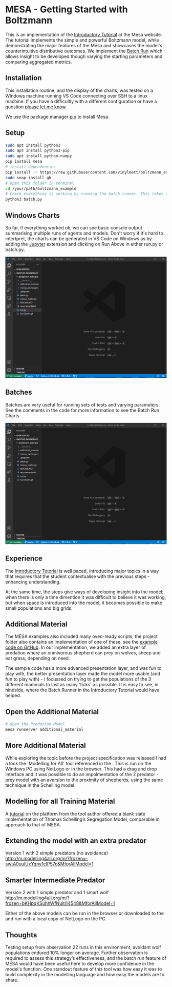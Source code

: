 # MESA - Getting Started with Boltzmann 

This is an implementation of the [Introductory Tutorial](https://mesa.readthedocs.io/en/master/tutorials/intro_tutorial.html) at the Mesa website. The tutorial implements the simple and powerful Boltzmann model, while demonstrating the major features of the Mesa and showcases the model's counterintuitive distributive outcomes. We implement the [Batch Run](https://mesa.readthedocs.io/en/master/tutorials/intro_tutorial.html#batch-run) which allows insight to be developed though varying the starting parameters and comparing aggregated metrics. 

## Installation
This installation routine, and the display of the charts, was tested on a Windows machine running VS Code connecting over SSH to a linux machine. If you have a difficultly with a different configuration or have a question [please let me know](mailto:matt.mcgee@ucdconnect.ie).

We use the package manager [pip](https://pip.pypa.io/en/stable/) to install Mesa.

## Setup
```bash
sudo apt install python3
sudo apt install python3-pip
sudo apt install python-numpy
pip install mesa
# install dependencies
pip install -r https://raw.githubusercontent.com/vinylmatt/boltzmann_example/master/requirements.txt
sudo snap install gh
# Open this folder in terminal
cd /your/path/boltzmann_example
# Check everything is working by running the batch runner. This takes a while.
python3 batch.py


```

## Windows Charts

So far, if everything worked ok, we can see basic console output summarising multiple runs of agents and models. Don't worry if it's hard to intertpret, the charts can be generated in VS Code on Windows as by adding the [Jupyter](https://jupyter.org/) extension and clicking on Run Above in either run.py or batch.py.


![Run Charts](https://github.com/vinylmatt/boltzmann_example/blob/master/RunCharts.gif?raw=true)

## Batches

Batches are very useful for running sets of tests and varying  parameters. See the comments in the code for more information to see the Batch Run Charts

![Run Charts](https://github.com/vinylmatt/boltzmann_example/blob/master/RunChartsBatch1.gif?raw=true)

## Experience
The [Introductory Tutorial](https://mesa.readthedocs.io/en/master/tutorials/intro_tutorial.html) is well paced, introducing major topics in a way that requires that the student contextualise with the previous steps - enhancing understanding. 

At the same time, the steps give ways of developing insight into the model; when there is only a time dimention it was difficult to believe it was working, but when space is introduced into the model, it becomes possible to make small populations and big grids.

## Additional Material

The MESA examples also included many oven-ready scripts, the project folder also contains an implementation of one of these, see the [example code on GitHub](https://github.com/projectmesa/mesa/tree/main/examples/wolf_sheep). In our implementation, we added an extra layer of predation where an onmivorous shepherd can prey on wolves, sheep and eat grass, depending on need. 

The sample code has a more advanced presentation layer, and was fun to play with, the better presentation layer made the model more usable (and fun to play with) - I focussed on trying to get the populations of the 3 different mammals to last as many 'ticks' as possible. It is easy to see, in hindside, where the Batch Runner in the Introductory Tutorial would have helped.

## Open the Additional Material
```bash
# Open the Predation Model
mesa runserver additional_material

```

## More Additional Material

While exploring the topic before the project specification was released I had a look the
'Modelling for All' tool referenced in the . This is run on the Windows PC using NetLogo or in the browser. This had a drag and drop interface and it was possible to do an impolmentation of the 2 predator - prey model with an aversion to the proximity of shepherds, using the same technique in the Schelling model.

## Modelling for all Training Material

A [tutorial](https://www.youtube.com/watch?v=HALiXCTaoMk&t=2s&ab_channel=KenKahn) on the platform from the tool author offered a blank slate implementation of Thomas Schelling’s Segregation Model, comparable in approach to that of MESA.

## Extending the model with an extra predator

Version 1 with 2 simple predators (no avoidance)
http://m.modelling4all.org/m/?frozen=-swtA0uulUxYgny1cIP57c&MforAllModel=1

## Smarter Intermediate Predator

Version 2 with 1 simple predator and 1 smart wolf
http://m.modelling4all.org/m/?frozen=bKHpqKSuhhWfNuitI14548&MforAllModel=1

Either of the above models can be run in the browser or downloaded to the and run with a local copy of NetLogo on the PC.

## Thoughts

Testing setup from observation 22 runs in this environment, avoidant wolf populations endured 10% longer on average. Further observation is required to assess this strategy’s effectiveness, and the batch run feature of MESA would have been useful here to develop more confidence in the model's function. One standout feature of this tool was how easy it was to build complexity in the modelling language and how easy the models are to share.
